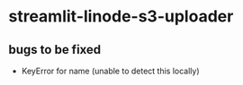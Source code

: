 # streamlit-linode-s3-uploader

## bugs to be fixed
* KeyError for name (unable to detect this locally)
